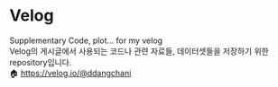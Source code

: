 # Velog
Supplementary Code, plot... for my velog </br>
Velog의 게시글에서 사용되는 코드나 관련 자료들, 데이터셋들을 저장하기 위한 repository입니다.</br>
🏠 https://velog.io/@ddangchani

